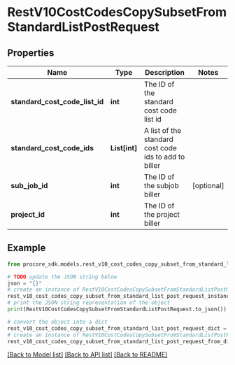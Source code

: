 # RestV10CostCodesCopySubsetFromStandardListPostRequest


## Properties

Name | Type | Description | Notes
------------ | ------------- | ------------- | -------------
**standard_cost_code_list_id** | **int** | The ID of the standard cost code list id | 
**standard_cost_code_ids** | **List[int]** | A list of the standard cost code ids to add to biller | 
**sub_job_id** | **int** | The ID of the subjob biller | [optional] 
**project_id** | **int** | The ID of the project biller | 

## Example

```python
from procore_sdk.models.rest_v10_cost_codes_copy_subset_from_standard_list_post_request import RestV10CostCodesCopySubsetFromStandardListPostRequest

# TODO update the JSON string below
json = "{}"
# create an instance of RestV10CostCodesCopySubsetFromStandardListPostRequest from a JSON string
rest_v10_cost_codes_copy_subset_from_standard_list_post_request_instance = RestV10CostCodesCopySubsetFromStandardListPostRequest.from_json(json)
# print the JSON string representation of the object
print(RestV10CostCodesCopySubsetFromStandardListPostRequest.to_json())

# convert the object into a dict
rest_v10_cost_codes_copy_subset_from_standard_list_post_request_dict = rest_v10_cost_codes_copy_subset_from_standard_list_post_request_instance.to_dict()
# create an instance of RestV10CostCodesCopySubsetFromStandardListPostRequest from a dict
rest_v10_cost_codes_copy_subset_from_standard_list_post_request_from_dict = RestV10CostCodesCopySubsetFromStandardListPostRequest.from_dict(rest_v10_cost_codes_copy_subset_from_standard_list_post_request_dict)
```
[[Back to Model list]](../README.md#documentation-for-models) [[Back to API list]](../README.md#documentation-for-api-endpoints) [[Back to README]](../README.md)


